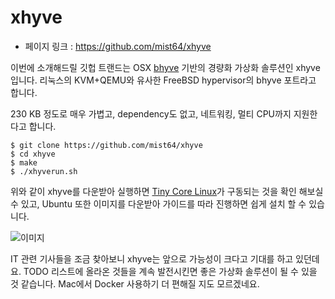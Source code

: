 # xhyve

- 페이지 링크 : https://github.com/mist64/xhyve

이번에 소개해드릴 깃헙 트랜드는 OSX [bhyve](http://www.bhyve.org/) 기반의 경량화 가상화 솔루션인 xhyve입니다.
리눅스의 KVM+QEMU와 유사한 FreeBSD hypervisor의 bhyve 포트라고 합니다.

 230 KB 정도로 매우 가볍고, dependency도 없고, 네트워킹, 멀티 CPU까지 지원한다고 합니다.

```
$ git clone https://github.com/mist64/xhyve
$ cd xhyve
$ make
$ ./xhyverun.sh
```

위와 같이 xhyve를 다운받아 실행하면 [Tiny Core Linux](http://tinycorelinux.net/)가 구동되는 것을 확인 해보실 수 있고,
Ubuntu 또한 이미지를 다운받아 가이드를 따라 진행하면 쉽게 설치 할 수 있습니다. 

![이미지](http://teamsego.github.io/github-trend-kr/img/017-09-01.PNG)

IT 관련 기사들을 조금 찾아보니 xhyve는 앞으로 가능성이 크다고 기대를 하고 있던데요. TODO 리스트에 올라온 것들을 계속 발전시킨면 좋은 가상화 솔루션이 될 수 있을 것 같습니다. Mac에서 Docker 사용하기 더 편해질 지도 모르겠네요.